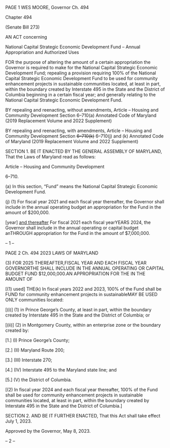PAGE 1
WES MOORE, Governor Ch. 494

Chapter 494

(Senate Bill 273)

AN ACT concerning

National Capital Strategic Economic Development Fund – Annual
Appropriation and Authorized Uses

FOR the purpose of altering the amount of a certain appropriation the Governor is required
to make for the National Capital Strategic Economic Development Fund; repealing
a provision requiring 100% of the National Capital Strategic Economic Development
Fund to be used for community enhancement projects in sustainable communities
located, at least in part, within the boundary created by Interstate 495 in the State
and the District of Columbia beginning in a certain fiscal year; and generally relating
to the National Capital Strategic Economic Development Fund.

BY repealing and reenacting, without amendments,
Article – Housing and Community Development
Section 6–710(a)
Annotated Code of Maryland
(2019 Replacement Volume and 2022 Supplement)

BY repealing and reenacting, with amendments,
Article – Housing and Community Development
Section ~~6–710(k)~~ 6–710(j) and (k)
Annotated Code of Maryland
(2019 Replacement Volume and 2022 Supplement)

SECTION 1. BE IT ENACTED BY THE GENERAL ASSEMBLY OF MARYLAND,
That the Laws of Maryland read as follows:

Article – Housing and Community Development

6–710.

(a) In this section, “Fund” means the National Capital Strategic Economic
Development Fund.

(j) (1) For fiscal year 2021 and each fiscal year thereafter, the Governor shall
include in the annual operating budget an appropriation for the Fund in the amount of
$200,000.

[year] [and thereafter](2) For fiscal 2021 each fiscal yearYEARS
2024, the Governor shall include in the annual operating or capital budget anTHROUGH
appropriation for the Fund in the amount of $7,000,000.

– 1 –

PAGE 2
Ch. 494 2023 LAWS OF MARYLAND

(3) FOR 2025 THEREAFTER,FISCAL YEAR AND EACH FISCAL YEAR
GOVERNORTHE SHALL INCLUDE IN THE ANNUAL OPERATING OR CAPITAL BUDGET
FUND $12,000,000.AN APPROPRIATION FOR THE IN THE AMOUNT OF

[(1) used] THE(k) In fiscal years 2022 and 2023, 100% of the Fund shall be
FUND for community enhancement projects in sustainableMAY BE USED ONLY
communities located:

[(i)] (1) in Prince George’s County, at least in part, within the
boundary created by Interstate 495 in the State and the District of Columbia; or

[(ii)] (2) in Montgomery County, within an enterprise zone or the
boundary created by:

[1.] (I) Prince George’s County;

[2.] (II) Maryland Route 200;

[3.] (III) Interstate 270;

[4.] (IV) Interstate 495 to the Maryland state line; and

[5.] (V) the District of Columbia.

[(2) In fiscal year 2024 and each fiscal year thereafter, 100% of the Fund
shall be used for community enhancement projects in sustainable communities located, at
least in part, within the boundary created by Interstate 495 in the State and the District of
Columbia.]

SECTION 2. AND BE IT FURTHER ENACTED, That this Act shall take effect July
1, 2023.

Approved by the Governor, May 8, 2023.

– 2 –